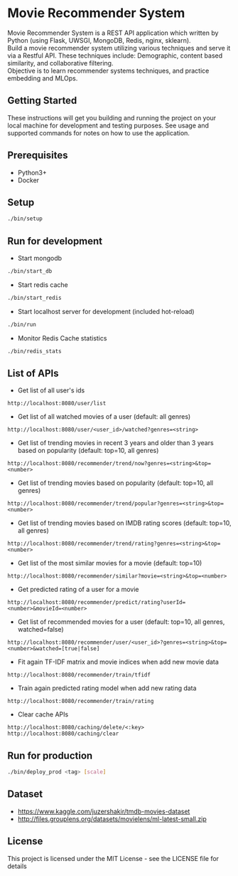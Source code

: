 # Movie Recommender System

Movie Recommender System is a REST API application which written by Python (using Flask, UWSGI, MongoDB, Redis, nginx, sklearn).\
Build a movie recommender system utilizing various techniques and serve it via a Restful API. These techniques include: Demographic, content based similarity, and collaborative filtering.\
Objective is to learn recommender systems techniques, and practice embedding and MLOps.

## Getting Started

These instructions will get you building and running the project on your local machine for development and testing purposes. See usage and supported commands for notes on how to use the application.

## Prerequisites

- Python3+
- Docker

## Setup
```bash
./bin/setup
```

## Run for development

- Start mongodb
```bash
./bin/start_db
```
- Start redis cache
```bash
./bin/start_redis
```
- Start localhost server for development (included hot-reload)
```bash
./bin/run
```
- Monitor Redis Cache statistics
```bash
./bin/redis_stats
```

## List of APIs
- Get list of all user's ids
```
http://localhost:8080/user/list
```

- Get list of all watched movies of a user (default: all genres)
```
http://localhost:8080/user/<user_id>/watched?genres=<string>
```

- Get list of trending movies in recent 3 years and older than 3 years based on popularity (default: top=10, all genres)
```
http://localhost:8080/recommender/trend/now?genres=<string>&top=<number>
```

- Get list of trending movies based on popularity (default: top=10, all genres)
```
http://localhost:8080/recommender/trend/popular?genres=<string>&top=<number>
```

- Get list of trending movies based on IMDB rating scores (default: top=10, all genres)
```
http://localhost:8080/recommender/trend/rating?genres=<string>&top=<number>
```

- Get list of the most similar movies for a movie (default: top=10)
```
http://localhost:8080/recommender/similar?movie=<string>&top=<number>
```

- Get predicted rating of a user for a movie
```
http://localhost:8080/recommender/predict/rating?userId=<number>&movieId=<number>
```

- Get list of recommended movies for a user (default: top=10, all genres, watched=false)
```
http://localhost:8080/recommender/user/<user_id>?genres=<string>&top=<number>&watched=[true|false]
```

- Fit again TF-IDF matrix and movie indices when add new movie data
```
http://localhost:8080/recommender/train/tfidf
```

- Train again predicted rating model when add new rating data
```
http://localhost:8080/recommender/train/rating
```

- Clear cache APIs
```
http://localhost:8080/caching/delete/<:key>
http://localhost:8080/caching/clear
```

## Run for production
```bash
./bin/deploy_prod <tag> [scale]
```

## Dataset
- https://www.kaggle.com/juzershakir/tmdb-movies-dataset
- http://files.grouplens.org/datasets/movielens/ml-latest-small.zip

## License
This project is licensed under the MIT License - see the LICENSE file for details